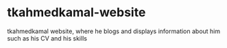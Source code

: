 # tkahmedkamal-website
tkahmedkamal website, where he blogs and displays information about him such as his CV and his skills
